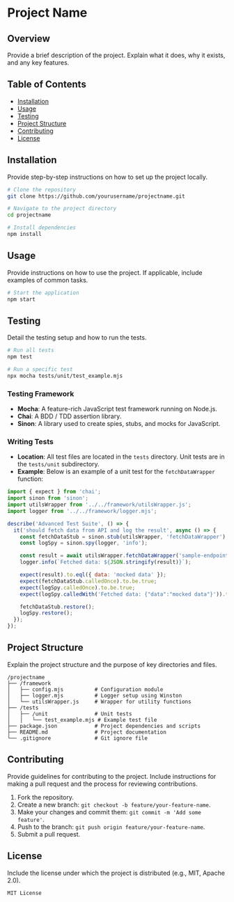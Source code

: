 
# Project Name

## Overview
Provide a brief description of the project. Explain what it does, why it exists, and any key features.

## Table of Contents
- [Installation](#installation)
- [Usage](#usage)
- [Testing](#testing)
- [Project Structure](#project-structure)
- [Contributing](#contributing)
- [License](#license)

## Installation
Provide step-by-step instructions on how to set up the project locally.

```bash
# Clone the repository
git clone https://github.com/yourusername/projectname.git

# Navigate to the project directory
cd projectname

# Install dependencies
npm install
```

## Usage
Provide instructions on how to use the project. If applicable, include examples of common tasks.

```bash
# Start the application
npm start
```

## Testing
Detail the testing setup and how to run the tests.

```bash
# Run all tests
npm test

# Run a specific test
npx mocha tests/unit/test_example.mjs
```

### Testing Framework
- **Mocha**: A feature-rich JavaScript test framework running on Node.js.
- **Chai**: A BDD / TDD assertion library.
- **Sinon**: A library used to create spies, stubs, and mocks for JavaScript.
  
### Writing Tests
- **Location**: All test files are located in the `tests` directory. Unit tests are in the `tests/unit` subdirectory.
- **Example**: Below is an example of a unit test for the `fetchDataWrapper` function:

```javascript
import { expect } from 'chai';
import sinon from 'sinon';
import utilsWrapper from '../../framework/utilsWrapper.js';
import logger from '../../framework/logger.mjs';

describe('Advanced Test Suite', () => {
  it('should fetch data from API and log the result', async () => {
    const fetchDataStub = sinon.stub(utilsWrapper, 'fetchDataWrapper').resolves({ data: 'mocked data' });
    const logSpy = sinon.spy(logger, 'info');

    const result = await utilsWrapper.fetchDataWrapper('sample-endpoint');
    logger.info(`Fetched data: ${JSON.stringify(result)}`);

    expect(result).to.eql({ data: 'mocked data' });
    expect(fetchDataStub.calledOnce).to.be.true;
    expect(logSpy.calledOnce).to.be.true;
    expect(logSpy.calledWith('Fetched data: {"data":"mocked data"}')).to.be.true;

    fetchDataStub.restore();
    logSpy.restore();
  });
});
```

## Project Structure
Explain the project structure and the purpose of key directories and files.

```
/projectname
├── /framework
│   ├── config.mjs          # Configuration module
│   ├── logger.mjs          # Logger setup using Winston
│   └── utilsWrapper.js     # Wrapper for utility functions
├── /tests
│   ├── /unit               # Unit tests
│   │   └── test_example.mjs # Example test file
├── package.json            # Project dependencies and scripts
├── README.md               # Project documentation
└── .gitignore              # Git ignore file
```

## Contributing
Provide guidelines for contributing to the project. Include instructions for making a pull request and the process for reviewing contributions.

1. Fork the repository.
2. Create a new branch: `git checkout -b feature/your-feature-name`.
3. Make your changes and commit them: `git commit -m 'Add some feature'`.
4. Push to the branch: `git push origin feature/your-feature-name`.
5. Submit a pull request.

## License
Include the license under which the project is distributed (e.g., MIT, Apache 2.0).

```
MIT License
```
